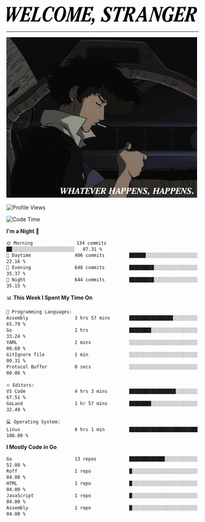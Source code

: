 <picture>
  <source media="(prefers-color-scheme: dark)" srcset="./headers/welcome_white.png">
  <img alt="WELCOME, STRANGER" src="./headers/welcome.png" width="500">
</picture>

<hr>

![Whatever happens, happens](./whatever_happens.gif)

![Profile Views](https://komarev.com/ghpvc/?username=darleet&color=blue)

<!--START_SECTION:waka-->
![Code Time](http://img.shields.io/badge/Code%20Time-116%20hrs%2011%20mins-blue)

**I'm a Night 🦉** 

```text
🌞 Morning                134 commits         ██░░░░░░░░░░░░░░░░░░░░░░░   07.31 % 
🌆 Daytime                406 commits         ██████░░░░░░░░░░░░░░░░░░░   22.16 % 
🌃 Evening                648 commits         █████████░░░░░░░░░░░░░░░░   35.37 % 
🌙 Night                  644 commits         █████████░░░░░░░░░░░░░░░░   35.15 % 
```


📊 **This Week I Spent My Time On** 

```text
💬 Programming Languages: 
Assembly                 3 hrs 57 mins       ████████████████░░░░░░░░░   65.79 % 
Go                       2 hrs               ████████░░░░░░░░░░░░░░░░░   33.24 % 
YAML                     2 mins              ░░░░░░░░░░░░░░░░░░░░░░░░░   00.60 % 
GitIgnore file           1 min               ░░░░░░░░░░░░░░░░░░░░░░░░░   00.31 % 
Protocol Buffer          0 secs              ░░░░░░░░░░░░░░░░░░░░░░░░░   00.06 % 

🔥 Editors: 
VS Code                  4 hrs 3 mins        █████████████████░░░░░░░░   67.51 % 
GoLand                   1 hr 57 mins        ████████░░░░░░░░░░░░░░░░░   32.49 % 

💻 Operating System: 
Linux                    6 hrs 1 min         █████████████████████████   100.00 % 
```

**I Mostly Code in Go** 

```text
Go                       13 repos            █████████████░░░░░░░░░░░░   52.00 % 
Roff                     1 repo              █░░░░░░░░░░░░░░░░░░░░░░░░   04.00 % 
HTML                     1 repo              █░░░░░░░░░░░░░░░░░░░░░░░░   04.00 % 
JavaScript               1 repo              █░░░░░░░░░░░░░░░░░░░░░░░░   04.00 % 
Assembly                 1 repo              █░░░░░░░░░░░░░░░░░░░░░░░░   04.00 % 
```




<!--END_SECTION:waka-->
